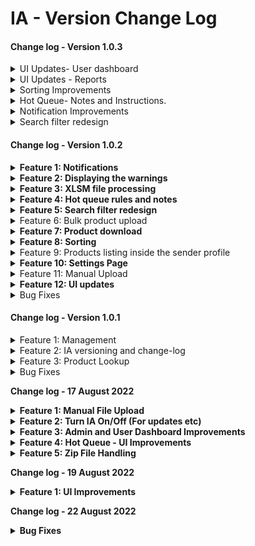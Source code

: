# IA - Version Change Log

#### Change log - Version 1.0.3

<details>

<summary>UI Updates- User dashboard</summary>

October 31, 2022

1. Included the logged-in user name next to the bell icon.
2. Added EWOA, Quarantine, and IA Processing statuses in the total breakdown section.
3. Updated the time with a leading zero for hours under 10
4. For unselected emails added a hint of a border
5. Changed the Selected emails are white, and items not selected are shaded.
6. Fixed at a certain number of characters of email address information.
7. Changed the sliders to adjust their respective window without adjusting the other window
8. Improved the design while resizing the User and Sender reports section.
9. White space after the subject line is removed.
10. The inconsistent height of the emails was removed.

</details>

<details>

<summary>UI Updates - Reports</summary>

October 31, 2022

1. File Analysis changed to Workflow Status Analysis. On Hovering over the title, the following text “Analysis of Workflow statuses predicted with a unit price fundtag” is added.
2. Product Analysis changed to Unit Price Records Analysis. On Hovering over the title, the following text “Number of individual records of products with unit price information and dates” is added.
3. On Hovering over the Files title, the following text “Processed files by IA predicted by IA with unit price fundtag” is added.
4. On Hovering over Workflow Status Analysis Emails, the following text “Total number of emails that have an IA unit price fundtag prediction” is added.
5. On Hovering over Files Emails, the following text “Total number of emails that have an IA unit price tag prediction but excluding emails that do not have any processed files such as Quarantine and EWOA” is added
6. On Hover over Files total, the following text “ Total is the number of files processed by IA. Total does not usually include Quarantine and EWOA as there are usually no files processed by IA for those" is added.

</details>

<details>

<summary>Sorting Improvements</summary>

October 31, 2022

1. Added sorting option for search results

</details>

<details>

<summary>Hot Queue- Notes and Instructions. </summary>

October 31, 2022

1. Added Notes and Instructions tabs
2. Updated the Character length of Notes and Instructions to 2000 Characters.
3. Added a pop-up while the user clicks on the hot queue status
4. Added the functionality to display remaining characters to reach the 2000 characters limit in HotQueue notes and instructions

</details>

<details>

<summary>Notification Improvements</summary>

October 31, 2022

1. In the notifications section, included the information about the user that Tagged the mail. eg: “Xxxxx Tagged you in the mail".

</details>

<details>

<summary>Search filter redesign</summary>

October 31, 2022

1. Changed the Tagged User Quick Search. While searching, it will show all the tagged items of the user/users selected without affecting the main search panel.
2. If users are already selected in Tagged User Quick Search and want to do a search in the main panel page, Then click on search in the main search panel, it will clear any users already in the Tagged User Quick Search before performing the search.
3. If the "all" checkbox is selected, then the date fields will get grayed, and added a text by saying "Unselect All to change date".

</details>

#### Change log - Version 1.0.2

<details>

<summary><strong>Feature 1: Notifications</strong></summary>

October 20,2022

1.Added Notification for the tagee when tagging email, include bell icon with number of starred/tagged emails for particular user

</details>

<details>

<summary><strong>Feature 2: Displaying the warnings</strong></summary>

October 20,2022

1**.**Displayed block chain warnings on successfully published emails/files.



</details>

<details>

<summary><strong>Feature 3: XLSM file processing</strong></summary>

October 20.2022

1.Added Support for XLSM file type (Excel Macro) processing in IA.





</details>

<details>

<summary><strong>Feature 4: Hot queue rules and notes</strong></summary>

October 20,2022

1.Hot queue- Added the ability for the user to add notes against each rule they create - notes are not mandatory.

2.Added the ability for users to view hot-queue rules and notes from the user dashboard, hot-queue tab







</details>

<details>

<summary><strong>Feature 5: Search filter redesign</strong></summary>

October 20,2022

1.Search filter redesign- Updated the Move read/unread filters inside the search pane.





</details>

<details>

<summary>Feature 6: Bulk product upload</summary>

October 20,2022

1.IA PMDB - Added the ability to bulk create products via CSV/xlsx file upload in prescribed format.



</details>

<details>

<summary><strong>Feature 7: Product download</strong></summary>

October 20,2022

1.Added the ability to download product information.



</details>

<details>

<summary><strong>Feature 8: Sorting</strong></summary>

October 20 ,2022

1.Added the ability for the user to sort the hot queue page - based on all columns displayed, in ascending and descending order.

2.Sender management- Added the ability to sort the list of senders based on all columns in ascending or descending order.



</details>

<details>

<summary>Feature 9: Products listing inside the sender profile</summary>

October 20,2022

1.Sender Management - listed the products which are successfully published by each sender inside the profile of the sender.



</details>

<details>

<summary><strong>Feature 10: Settings Page</strong></summary>

October  20 ,2022

1.Created a new Settings page



</details>

<details>

<summary>Feature 11: Manual Upload</summary>

October 20 ,2022

1.Added the ability to Manual upload more than 1 file at a time



</details>

<details>

<summary><strong>Feature 12: UI updates</strong></summary>

October  20 ,2022

1.Updated the UI of Product management page

2.Updated the UI of User management page

3.Updated the UI of Overview/Client reports

4.Updated the UI of Overview/User reports

5**.**Updated the UI of Overview/reports





</details>

<details>

<summary>Bug Fixes</summary>

October 20,2022

1.Removed the Image file from the Hot queue items in the dashboard

</details>



#### Change log - Version 1.0.1

<details>

<summary> Feature 1: Management </summary>

04 August 2022

1. Added a new Management button in the sidebar.
2. Changed the UI of the User management, Sender management, and Product management sections.



</details>

<details>

<summary>Feature 2: IA versioning and change-log</summary>

04 August 2022

1. Added the version in the pop-up on the left bottom logout section.
2. Added change log button on the logout section pop-up.

</details>

<details>

<summary>Feature 3: Product Lookup</summary>

1. Added Product lookup in the user dashboard sidebar.&#x20;

</details>

<details>

<summary>Bug Fixes</summary>

1. Fixed the Mails without attachments are not being considered in the hot queue item.

</details>

**Change log - 17 August 2022**

<details>

<summary><strong>Feature 1: Manual File Upload</strong></summary>

1. Added the ability for the user to upload csv / excel files via IA dashboard for processing.

</details>

<details>

<summary><strong>Feature 2: Turn IA On/Off (For updates etc)</strong></summary>

1. Added the functionality for the user should be able to turn IA on or off from the supervisor dashboard.
2. The user should be able to manually specify the time period from which the mails should be fetched.

</details>

<details>

<summary><strong>Feature 3: Admin and User Dashboard Improvements</strong></summary>

1. Update UI to resemble DDO- Implementation of sidebar and layout change on admin and user dashboards.
2. Changed the position of User Management, Sender Management, and Product Management on the sidebar**.**

</details>

<details>

<summary><strong>Feature 4: Hot Queue -  UI Improvements</strong></summary>

1. Changed activate/deactivate button to the green slide bar.

</details>

<details>

<summary><strong>Feature 5: Zip File Handling</strong></summary>

1. No passwords are required Zip files processing has been done.
2. Description has now changed for Zip files that have not been processed as an “Unhandled zip file”.

</details>

**Change log - 19 August 2022**

<details>

<summary><strong>Feature 1: UI Improvements</strong></summary>

1. User dashboard resizing the screens has been done.
2. Added the Error description in the error analysis section while hovering over a particular error code item.

</details>

**Change log - 22 August 2022**

<details>

<summary><strong>Bug Fixes</strong></summary>

Fixed the something went wrong error message issue.

</details>

####
